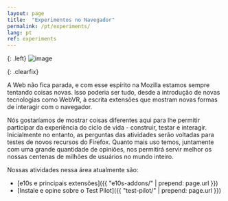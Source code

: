 ```yaml
---
layout: page
title:  "Experimentos no Navegador"
permalink: /pt/experiments/
lang: pt
ref: experiments
---
```


{: .left}
![image](/asserts/img/test-pilot.png)

{: .clearfix}
&nbsp;

A Web não fica parada, e com esse espírito na Mozilla estamos sempre tentando coisas novas. Isso poderia ser tudo, desde a introdução de novas tecnologias como WebVR, à escrita extensões que mostram novas formas de interagir com o navegador.

Nós gostaríamos de mostrar coisas diferentes aqui para lhe permitir participar da experiência do ciclo de vida - construir, testar e interagir. Inicialmente no entanto, as perguntas das atividades serão voltadas para testes de novos recursos do Firefox. Quanto mais uso temos, juntamente com uma grande quantidade de opiniões, nos permitirá servir melhor os nossas centenas de milhões de usuários no mundo inteiro.

Nossas atividades nessa área atualmente são:

* [e10s e principais extensões]({{ "e10s-addons/" | prepend: page.url }})
* [Instale e opine sobre o Test Pilot]({{ "test-pilot/" | prepend: page.url }})
